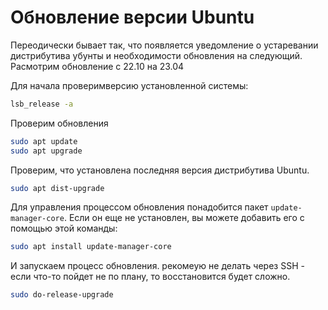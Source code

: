 # Обновление версии Ubuntu

Переодически бывает так, что появляется уведомление о устаревании дистрибутива убунты и необходимости обновления на следующий. Расмотрим обновление с 22.10 на 23.04

Для начала проверимверсию установленной системы:

```bash
lsb_release -a
```

Проверим обновления
```bash
sudo apt update
sudo apt upgrade
```

Проверим, что установлена последняя версия дистрибутива Ubuntu.
```bash
sudo apt dist-upgrade
```
Для управления процессом обновления понадобится пакет `update-manager-core`. Если он еще не установлен, вы можете добавить его с помощью этой команды:
```bash
sudo apt install update-manager-core
```
И запускаем процесс обновления. рекомеую не делать через SSH - если что-то пойдет не по плану, то восстановится будет сложно.
```bash
sudo do-release-upgrade
```






